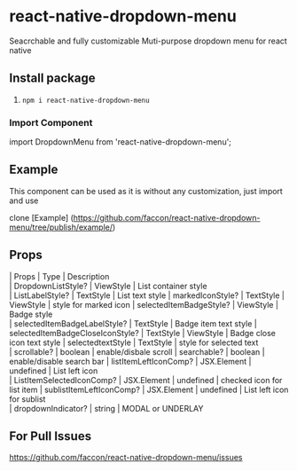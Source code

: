 # react-native-dropdown-menu

Seacrchable and fully customizable Muti-purpose dropdown menu for react native 

## Install package

1. `npm i react-native-dropdown-menu` 



### Import Component

import DropdownMenu from 'react-native-dropdown-menu';


## Example

This component can be used as it is without any customization, just import and use

clone [Example]  (https://github.com/faccon/react-native-dropdown-menu/tree/publish/example/)


## Props

| Props                         	| Type              			| Description                     
| DropdownListStyle?			| ViewStyle				| List container style 	
| ListLabelStyle?			| TextStyle				| List text style
| markedIconStyle?			| TextStyle | ViewStyle       		| style for marked icon 
| selectedItemBadgeStyle?		| ViewStyle				| Badge style   
| selectedItemBadgeLabelStyle?		| TextStyle	       			| Badge item text style 
| selectedItemBadgeCloseIconStyle?	| TextStyle | ViewStyle			| Badge close icon text style
| selectedtextStyle			| TextStyle				| style for selected text         
| scrollable?				| boolean				| enable/disbale scroll
| searchable?				| boolean				| enable/disable search bar
| listItemLeftIconComp?			| JSX.Element | undefined		| List left icon                         
| ListItemSelectedIconComp?		| JSX.Element | undefined		| checked icon for list item
| sublistItemLeftIconComp?		| JSX.Element | undefined		| List left icon for sublist   
| dropdownIndicator?			| string				|  MODAL or UNDERLAY

## For Pull Issues
https://github.com/faccon/react-native-dropdown-menu/issues

